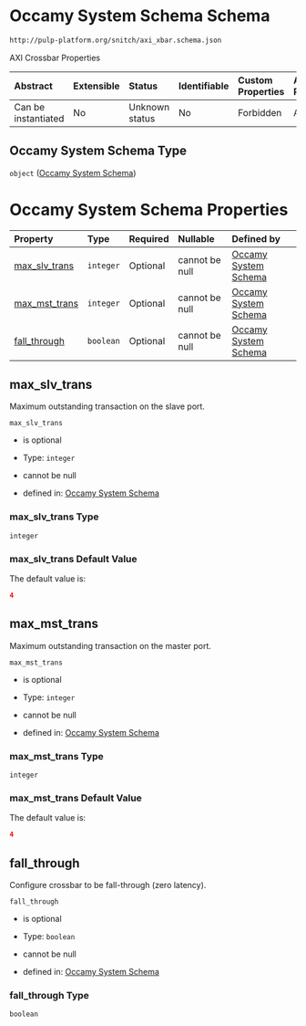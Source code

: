 # Occamy System Schema Schema

```txt
http://pulp-platform.org/snitch/axi_xbar.schema.json
```

AXI Crossbar Properties

| Abstract            | Extensible | Status         | Identifiable | Custom Properties | Additional Properties | Access Restrictions | Defined In                                                          |
| :------------------ | :--------- | :------------- | :----------- | :---------------- | :-------------------- | :------------------ | :------------------------------------------------------------------ |
| Can be instantiated | No         | Unknown status | No           | Forbidden         | Allowed               | none                | [axi_xbar.schema.json](axi_xbar.schema.json "open original schema") |

## Occamy System Schema Type

`object` ([Occamy System Schema](axi_xbar.md))

# Occamy System Schema Properties

| Property                        | Type      | Required | Nullable       | Defined by                                                                                                                                    |
| :------------------------------ | :-------- | :------- | :------------- | :-------------------------------------------------------------------------------------------------------------------------------------------- |
| [max_slv_trans](#max_slv_trans) | `integer` | Optional | cannot be null | [Occamy System Schema](axi_xbar-properties-max_slv_trans.md "http://pulp-platform.org/snitch/axi_xbar.schema.json#/properties/max_slv_trans") |
| [max_mst_trans](#max_mst_trans) | `integer` | Optional | cannot be null | [Occamy System Schema](axi_xbar-properties-max_mst_trans.md "http://pulp-platform.org/snitch/axi_xbar.schema.json#/properties/max_mst_trans") |
| [fall_through](#fall_through)   | `boolean` | Optional | cannot be null | [Occamy System Schema](axi_xbar-properties-fall_through.md "http://pulp-platform.org/snitch/axi_xbar.schema.json#/properties/fall_through")   |

## max_slv_trans

Maximum outstanding transaction on the slave port.

`max_slv_trans`

*   is optional

*   Type: `integer`

*   cannot be null

*   defined in: [Occamy System Schema](axi_xbar-properties-max_slv_trans.md "http://pulp-platform.org/snitch/axi_xbar.schema.json#/properties/max_slv_trans")

### max_slv_trans Type

`integer`

### max_slv_trans Default Value

The default value is:

```json
4
```

## max_mst_trans

Maximum outstanding transaction on the master port.

`max_mst_trans`

*   is optional

*   Type: `integer`

*   cannot be null

*   defined in: [Occamy System Schema](axi_xbar-properties-max_mst_trans.md "http://pulp-platform.org/snitch/axi_xbar.schema.json#/properties/max_mst_trans")

### max_mst_trans Type

`integer`

### max_mst_trans Default Value

The default value is:

```json
4
```

## fall_through

Configure crossbar to be fall-through (zero latency).

`fall_through`

*   is optional

*   Type: `boolean`

*   cannot be null

*   defined in: [Occamy System Schema](axi_xbar-properties-fall_through.md "http://pulp-platform.org/snitch/axi_xbar.schema.json#/properties/fall_through")

### fall_through Type

`boolean`
